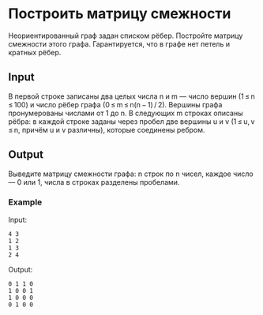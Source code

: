 # Построить матрицу смежности
Неориентированный граф задан списком рёбер. Постройте матрицу смежности этого графа. Гарантируется, что в графе нет петель и кратных рёбер.

## Input
В первой строке записаны два целых числа n и m — число вершин (1 ≤ n ≤ 100) и число рёбер графа (0 ≤ m ≤ n(n − 1) / 2). Вершины графа пронумерованы числами от 1 до n. В следующих m строках описаны рёбра: в каждой строке заданы через пробел две вершины u и v (1 ≤ u, v ≤ n, причём u и v различны), которые соединены ребром.

## Output
Выведите матрицу смежности графа: n строк по n чисел, каждое число — 0 или 1, числа в строках разделены пробелами.

### Example
Input:
```
4 3
1 2
1 3
2 4
```

Output:
```
0 1 1 0
1 0 0 1
1 0 0 0
0 1 0 0
```
